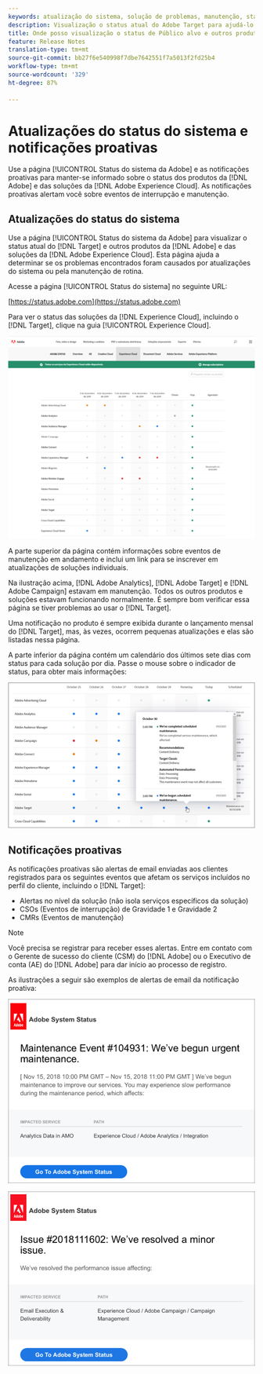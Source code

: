 ```yaml
---
keywords: atualização do sistema, solução de problemas, manutenção, status do sistema, status de atualização
description: Visualização o status atual do Adobe Target para ajudá-lo a determinar se os problemas que você pode encontrar se devem a atualizações do sistema ou manutenção de rotina.
title: Onde posso visualização o status de Público alvo e outros produtos de Adobe?
feature: Release Notes
translation-type: tm+mt
source-git-commit: bb27f6e540998f7dbe7642551f7a5013f2fd25b4
workflow-type: tm+mt
source-wordcount: '329'
ht-degree: 87%

---
```



# Atualizações do status do sistema e notificações proativas

Use a página [!UICONTROL Status do sistema da Adobe] e as notificações proativas para manter-se informado sobre o status dos produtos da [!DNL Adobe] e das soluções da [!DNL Adobe Experience Cloud]. As notificações proativas alertam você sobre eventos de interrupção e manutenção.

## Atualizações do status do sistema

Use a página [!UICONTROL Status do sistema da Adobe] para visualizar o status atual do [!DNL Target] e outros produtos da [!DNL Adobe] e das soluções da [!DNL Adobe Experience Cloud]. Esta página ajuda a determinar se os problemas encontrados foram causados por atualizações do sistema ou pela manutenção de rotina.

Acesse a página [!UICONTROL Status do sistema] no seguinte URL:

[https://status.adobe.com](https://status.adobe.com)

Para ver o status das soluções da [!DNL Experience Cloud], incluindo o [!DNL Target], clique na guia [!UICONTROL Experience Cloud].

![](assets/system_status.png)

A parte superior da página contém informações sobre eventos de manutenção em andamento e inclui um link para se inscrever em atualizações de soluções individuais.

Na ilustração acima, [!DNL Adobe Analytics], [!DNL Adobe Target] e [!DNL Adobe Campaign] estavam em manutenção. Todos os outros produtos e soluções estavam funcionando normalmente. É sempre bom verificar essa página se tiver problemas ao usar o [!DNL Target].

Uma notificação no produto é sempre exibida durante o lançamento mensal do [!DNL Target], mas, às vezes, ocorrem pequenas atualizações e elas são listadas nessa página.

A parte inferior da página contém um calendário dos últimos sete dias com status para cada solução por dia. Passe o mouse sobre o indicador de status, para obter mais informações:

![](assets/system_status_indicator.png)

## Notificações proativas

As notificações proativas são alertas de email enviadas aos clientes registrados para os seguintes eventos que afetam os serviços incluídos no perfil do cliente, incluindo o [!DNL Target]:

* Alertas no nível da solução (não isola serviços específicos da solução)
* CSOs (Eventos de interrupção) de Gravidade 1 e Gravidade 2
* CMRs (Eventos de manutenção)

>[!NOTE]
>
>Você precisa se registrar para receber esses alertas. Entre em contato com o Gerente de sucesso do cliente (CSM) do [!DNL Adobe] ou o Executivo de conta (AE) do [!DNL Adobe] para dar início ao processo de registro.

As ilustrações a seguir são exemplos de alertas de email da notificação proativa:

![Notificação proativa 1](/help/r-release-notes/assets/proactive-notification-1.png)

![Notificação proativa 2](/help/r-release-notes/assets/proactive-notification-2.png)